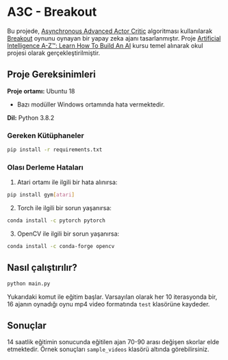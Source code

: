 # A3C - Breakout

Bu projede, [Asynchronous Advanced Actor Critic](https://arxiv.org/abs/1602.01783) algoritması kullanılarak [Breakout](https://en.wikipedia.org/wiki/Breakout_(video_game)) oynunu oynayan bir yapay zeka ajanı tasarlanmıştır.
Proje [Artificial Intelligence A-Z™: Learn How To Build An AI](https://www.udemy.com/course/artificial-intelligence-az) kursu temel alınarak okul projesi olarak gerçekleştirilmiştir. 

## Proje Gereksinimleri
**Proje ortamı:** Ubuntu 18 <br>
* Bazı modüller Windows ortamında hata vermektedir.
  
**Dil:** Python 3.8.2

### Gereken Kütüphaneler
``` bash
pip install -r requirements.txt
```
### Olası Derleme Hataları
1. Atari ortamı ile ilgili bir hata alınırsa:
``` bash
pip install gym[atari]
```
2. Torch ile ilgili bir sorun yaşanırsa:
``` bash
conda install -c pytorch pytorch
```
3. OpenCV ile ilgili bir sorun yaşanırsa:
``` bash
conda install -c conda-forge opencv
```

## Nasıl çalıştırılır?
``` bash
python main.py
```
Yukarıdaki komut ile eğitim başlar. Varsayılan olarak her 10 iterasyonda bir, 16 ajanın oynadığı oynu mp4 video formatında `test` klasörüne kaydeder.

## Sonuçlar
14 saatlik eğitimin sonucunda eğitilen ajan 70-90 arası değişen skorlar elde etmektedir. Örnek sonuçları `sample_videos` klasörü altında görebilirsiniz.
